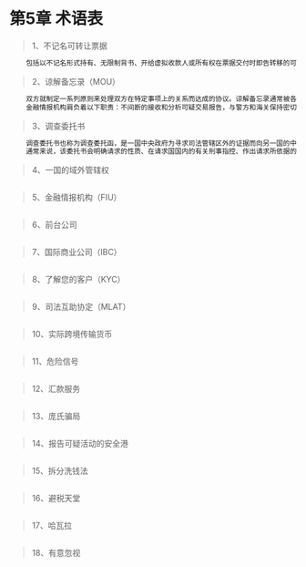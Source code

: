 # 第5章 术语表

> 1、不记名可转让票据
``` bash
	包括以不记名形式持有、无限制背书、开给虚拟收款人或所有权在票据交付时即告转移的可转让票据（包括支票、本票和汇票）等在内的金融票据。
```

> 2、谅解备忘录（MOU）
``` bash
	双方就制定一系列原则来处理双方在特定事项上的关系而达成的协议。谅解备忘录通常被各国用来管理国际资产没收案件中的资产共享事宜或者确定各自在反洗钱工作中的义务。
	金融情报机构肩负着以下职责：不间断的接收和分析可疑交易报告，与警方和海关保持密切联系，调查期间在内部非正式地共享信息，这些通常都是以谅解备忘录的形式进行。金融情报机构埃格蒙特集团已经制定了谅解备忘录的模板。与司法互助协定（见下文）不同的是，这一途径通常不是用来获取证据，而是用来获取可能指向证据的情报。
```

> 3、调查委托书
``` bash
	调查委托书也称为调查委托函，是一国中央政府为寻求司法管辖区外的证据而向另一国的中央政府发出的法律或司法协助书面请求。
	通常来说，该委托书会明确请求的性质、在请求国国内的有关刑事指控、作出请求所依据的法律规定以及所希望寻求的信息。
```

> 4、一国的域外管辖权
``` bash

```

> 5、金融情报机构（FIU）
``` bash

```

> 6、前台公司
``` bash

```

> 7、国际商业公司（IBC）
``` bash

```

> 8、了解您的客户（KYC）
``` bash

```

> 9、司法互助协定（MLAT）
``` bash

```

> 10、实际跨境传输货币
``` bash

```

> 11、危险信号
``` bash

```

> 12、汇款服务
``` bash

```

> 13、庞氏骗局
``` bash

```

> 14、报告可疑活动的安全港
``` bash

```

> 15、拆分洗钱法
``` bash

```

> 16、避税天堂
``` bash

```

> 17、哈瓦拉
``` bash

```

> 18、有意忽视
``` bash

```
